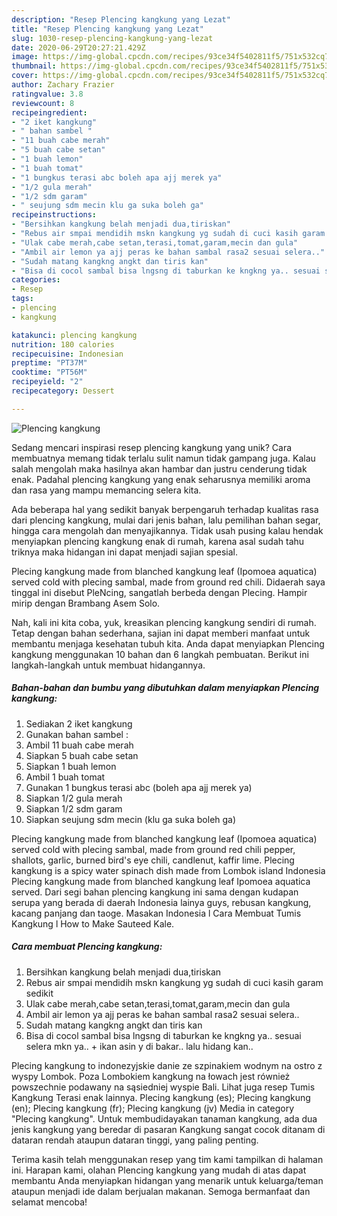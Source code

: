 ```yaml
---
description: "Resep Plencing kangkung yang Lezat"
title: "Resep Plencing kangkung yang Lezat"
slug: 1030-resep-plencing-kangkung-yang-lezat
date: 2020-06-29T20:27:21.429Z
image: https://img-global.cpcdn.com/recipes/93ce34f5402811f5/751x532cq70/plencing-kangkung-foto-resep-utama.jpg
thumbnail: https://img-global.cpcdn.com/recipes/93ce34f5402811f5/751x532cq70/plencing-kangkung-foto-resep-utama.jpg
cover: https://img-global.cpcdn.com/recipes/93ce34f5402811f5/751x532cq70/plencing-kangkung-foto-resep-utama.jpg
author: Zachary Frazier
ratingvalue: 3.8
reviewcount: 8
recipeingredient:
- "2 iket kangkung"
- " bahan sambel "
- "11 buah cabe merah"
- "5 buah cabe setan"
- "1 buah lemon"
- "1 buah tomat"
- "1 bungkus terasi abc boleh apa ajj merek ya"
- "1/2 gula merah"
- "1/2 sdm garam"
- " seujung sdm mecin klu ga suka boleh ga"
recipeinstructions:
- "Bersihkan kangkung belah menjadi dua,tiriskan"
- "Rebus air smpai mendidih mskn kangkung yg sudah di cuci kasih garam sedikit"
- "Ulak cabe merah,cabe setan,terasi,tomat,garam,mecin dan gula"
- "Ambil air lemon ya ajj peras ke bahan sambal rasa2 sesuai selera.."
- "Sudah matang kangkng angkt dan tiris kan"
- "Bisa di cocol sambal bisa lngsng di taburkan ke kngkng ya.. sesuai selera mkn ya.. + ikan asin y di bakar.. lalu hidang kan.."
categories:
- Resep
tags:
- plencing
- kangkung

katakunci: plencing kangkung 
nutrition: 180 calories
recipecuisine: Indonesian
preptime: "PT37M"
cooktime: "PT56M"
recipeyield: "2"
recipecategory: Dessert

---
```



![Plencing kangkung](https://img-global.cpcdn.com/recipes/93ce34f5402811f5/751x532cq70/plencing-kangkung-foto-resep-utama.jpg)

Sedang mencari inspirasi resep plencing kangkung yang unik? Cara membuatnya memang tidak terlalu sulit namun tidak gampang juga. Kalau salah mengolah maka hasilnya akan hambar dan justru cenderung tidak enak. Padahal plencing kangkung yang enak seharusnya memiliki aroma dan rasa yang mampu memancing selera kita.

Ada beberapa hal yang sedikit banyak berpengaruh terhadap kualitas rasa dari plencing kangkung, mulai dari jenis bahan, lalu pemilihan bahan segar, hingga cara mengolah dan menyajikannya. Tidak usah pusing kalau hendak menyiapkan plencing kangkung enak di rumah, karena asal sudah tahu triknya maka hidangan ini dapat menjadi sajian spesial.

Plecing kangkung made from blanched kangkung leaf (Ipomoea aquatica) served cold with plecing sambal, made from ground red chili. Didaerah saya tinggal ini disebut PleNcing, sangatlah berbeda dengan Plecing. Hampir mirip dengan Brambang Asem Solo.


Nah, kali ini kita coba, yuk, kreasikan plencing kangkung sendiri di rumah. Tetap dengan bahan sederhana, sajian ini dapat memberi manfaat untuk membantu menjaga kesehatan tubuh kita. Anda dapat menyiapkan Plencing kangkung menggunakan 10 bahan dan 6 langkah pembuatan. Berikut ini langkah-langkah untuk membuat hidangannya.

<!--inarticleads1-->

##### Bahan-bahan dan bumbu yang dibutuhkan dalam menyiapkan Plencing kangkung:

1. Sediakan 2 iket kangkung
1. Gunakan  bahan sambel :
1. Ambil 11 buah cabe merah
1. Siapkan 5 buah cabe setan
1. Siapkan 1 buah lemon
1. Ambil 1 buah tomat
1. Gunakan 1 bungkus terasi abc (boleh apa ajj merek ya)
1. Siapkan 1/2 gula merah
1. Siapkan 1/2 sdm garam
1. Siapkan  seujung sdm mecin (klu ga suka boleh ga)


Plecing kangkung made from blanched kangkung leaf (Ipomoea aquatica) served cold with plecing sambal, made from ground red chili pepper, shallots, garlic, burned bird&#39;s eye chili, candlenut, kaffir lime. Plecing kangkung is a spicy water spinach dish made from Lombok island Indonesia Plecing kangkung made from blanched kangkung leaf Ipomoea aquatica served. Dari segi bahan plencing kangkung ini sama dengan kudapan serupa yang berada di daerah Indonesia lainya guys, rebusan kangkung, kacang panjang dan taoge. Masakan Indonesia l Cara Membuat Tumis Kangkung l How to Make Sauteed Kale. 

<!--inarticleads2-->

##### Cara membuat Plencing kangkung:

1. Bersihkan kangkung belah menjadi dua,tiriskan
1. Rebus air smpai mendidih mskn kangkung yg sudah di cuci kasih garam sedikit
1. Ulak cabe merah,cabe setan,terasi,tomat,garam,mecin dan gula
1. Ambil air lemon ya ajj peras ke bahan sambal rasa2 sesuai selera..
1. Sudah matang kangkng angkt dan tiris kan
1. Bisa di cocol sambal bisa lngsng di taburkan ke kngkng ya.. sesuai selera mkn ya.. + ikan asin y di bakar.. lalu hidang kan..


Plecing kangkung to indonezyjskie danie ze szpinakiem wodnym na ostro z wyspy Lombok. Poza Lombokiem kangkung na łowach jest również powszechnie podawany na sąsiedniej wyspie Bali. Lihat juga resep Tumis Kangkung Terasi enak lainnya. Plecing kangkung (es); Plecing kangkung (en); Plecing kangkung (fr); Plecing kangkung (jv) Media in category &#34;Plecing kangkung&#34;. Untuk membudidayakan tanaman kangkung, ada dua jenis kangkung yang beredar di pasaran Kangkung sangat cocok ditanam di dataran rendah ataupun dataran tinggi, yang paling penting. 

Terima kasih telah menggunakan resep yang tim kami tampilkan di halaman ini. Harapan kami, olahan Plencing kangkung yang mudah di atas dapat membantu Anda menyiapkan hidangan yang menarik untuk keluarga/teman ataupun menjadi ide dalam berjualan makanan. Semoga bermanfaat dan selamat mencoba!
